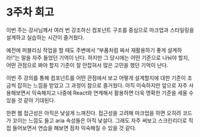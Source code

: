 # 3주차 회고

이번 주는 강사님께서 여러 번 강조하신 컴포넌트 구조를 중심으로 마크업과 스타일링을 설계하고 실습하는 시간이 즐거웠다.

예전에 퍼블리싱 작업을 할 때도 주변에서 “부품처럼 짜서 재활용하기 좋게 설계하라!”는 말을 자주 들었던 기억이 난다. 하지만 그 당시에는 어떤 기준으로 나눠야 할지, 어떤 관점으로 봐야 할지 기준이 잘 안잡혀서 많은 고민을 했던 기억이 난다.

이번 주 강의를 통해 컴포넌트를 어떤 관점에서 보고 어떻게 설계할지에 대한 기준이 조금씩 잡히는 느낌을 받았고 그 과정이 참으로 즐거웠다. 아직 미숙하지만 앞으로 자주 사용해보면서 익숙해지고 나중에 React와 연계해서 활용하면 더욱 명확한 기준을 세울 수 있을 것 같아 기대된다.

한편 웹 접근성은 아직은 낯설게 느껴진다. 접근성을 고려해 마크업을 하면 오히려 코드가 꼬이는 느낌도 들고 aria 속성들은 아직 낯설다. 그래도 자주 써보고 스크린리더로 직접 들어보면서 연습을 해보면 점차 익숙해질 수 있을 것 같다.
